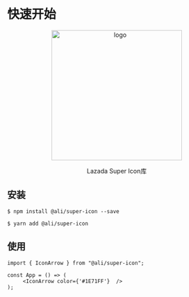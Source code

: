 # 快速开始

<p align="center">
    <img alt="logo" src="https://img.alicdn.com/imgextra/i4/O1CN01tBzc8l1qzjccvviyt_!!6000000005567-55-tps-200-200.svg" width="300" height="300">
</p>
<p align="center">Lazada Super Icon库</p>


## 安装
```jsx| pure
$ npm install @ali/super-icon --save

$ yarn add @ali/super-icon
```

## 使用
```jsx| pure
import { IconArrow } from "@ali/super-icon";

const App = () => (
     <IconArrow color={'#1E71FF'}  />
);
```

<!-- ## 技术

- 框架支持【react】 [https://zh-hans.reactjs.org/](https://zh-hans.reactjs.org/)
- 本地开发【vite】 [https://cn.vitejs.dev/](https://cn.vitejs.dev/)
- 项目文档【umi文档】 [https://d.umijs.org/zh-CN](https://d.umijs.org/zh-CN)




## LICENSE

[MIT](https://en.wikipedia.org/wiki/MIT_License) -->


